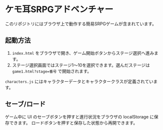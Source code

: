 # ケモ耳SRPGアドベンチャー

このリポジトリにはブラウザ上で動作する簡易SRPGゲームが含まれています。

## 起動方法

1. `index.html` をブラウザで開き、ゲーム開始ボタンからステージ選択へ進みます。
2. ステージ選択画面ではステージ1〜10を選択できます。選んだステージは `game1.html?stage=番号` で開始されます。

`characters.js` にはキャラクターデータとキャラクタークラスが定義されています。

## セーブ/ロード

ゲーム中に UI のセーブボタンを押すと進行状況をブラウザの localStorage に保存できます。
ロードボタンを押すと保存した状態から再開できます。
